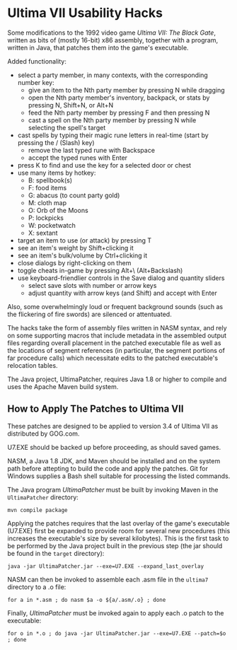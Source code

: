 # Ultima VII Usability Hacks
Some modifications to the 1992 video game _Ultima VII: The Black Gate_, written
as bits of (mostly 16-bit) x86 assembly, together with a program, written in
Java, that patches them into the game's executable.

Added functionality:
* select a party member, in many contexts, with the corresponding number key:
  * give an item to the Nth party member by pressing N while dragging
  * open the Nth party member's inventory, backpack, or stats by pressing N, Shift+N, or Alt+N
  * feed the Nth party member by pressing F and then pressing N
  * cast a spell on the Nth party member by pressing N while selecting the spell's target
* cast spells by typing their magic rune letters in real-time (start by pressing the / (Slash) key)
  * remove the last typed rune with Backspace
  * accept the typed runes with Enter
* press K to find and use the key for a selected door or chest
* use many items by hotkey:
  * B: spellbook(s)
  * F: food items
  * G: abacus (to count party gold)
  * M: cloth map
  * O: Orb of the Moons
  * P: lockpicks
  * W: pocketwatch
  * X: sextant
* target an item to use (or attack) by pressing T
* see an item's weight by Shift+clicking it
* see an item's bulk/volume by Ctrl+clicking it
* close dialogs by right-clicking on them
* toggle cheats in-game by pressing Alt+\ (Alt+Backslash)
* use keyboard-friendlier controls in the Save dialog and quantity sliders
  * select save slots with number or arrow keys
  * adjust quantity with arrow keys (and Shift) and accept with Enter

Also, some overwhelmingly loud or frequent background sounds (such as the
flickering of fire swords) are silenced or attentuated.

The hacks take the form of assembly files written in NASM syntax, and rely on
some supporting macros that include metadata in the assembled output files
regarding overall placement in the patched executable file as well as the
locations of segment references (in particular, the segment portions of far
procedure calls) which necessitate edits to the patched executable's relocation
tables.

The Java project, UltimaPatcher, requires Java 1.8 or higher to compile and uses
the Apache Maven build system.

## How to Apply The Patches to Ultima VII

These patches are designed to be applied to version 3.4 of Ultima VII as
distributed by GOG.com.

U7.EXE should be backed up before proceeding, as should saved games.

NASM, a Java 1.8 JDK, and Maven should be installed and on the system path
before attepting to build the code and apply the patches. Git for Windows supplies
a Bash shell suitable for processing the listed commands.

The Java program _UltimaPatcher_ must be built by invoking Maven in the
`UltimaPatcher` directory:

`mvn compile package`

Applying the patches requires that the last overlay of the game's executable
(U7.EXE) first be expanded to provide room for several new procedures (this
increases the executable's size by several kilobytes). This is the first task
to be performed by the Java project built in the previous step (the jar should
be found in the `target` directory):

`java -jar UltimaPatcher.jar --exe=U7.EXE --expand_last_overlay`

NASM can then be invoked to assemble each .asm file in the `ultima7`
directory to a .o file:

`for a in *.asm ; do nasm $a -o ${a/.asm/.o} ; done`

Finally, _UltimaPatcher_ must be invoked again to apply each .o patch to the
executable:

`for o in *.o ; do java -jar UltimaPatcher.jar --exe=U7.EXE --patch=$o ; done`
